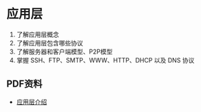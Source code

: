 # 应用层
1. 了解应用层概念
2. 了解应用层包含哪些协议
3. 了解服务器和客户端模型、P2P模型
4. 掌握 SSH、FTP、SMTP、WWW、HTTP、DHCP 以及 DNS 协议

## PDF资料

* [应用层介绍](https://github.com/zpc7/Blog/tree/master/docs/public/pdf/devops/应用层介绍.pdf)
